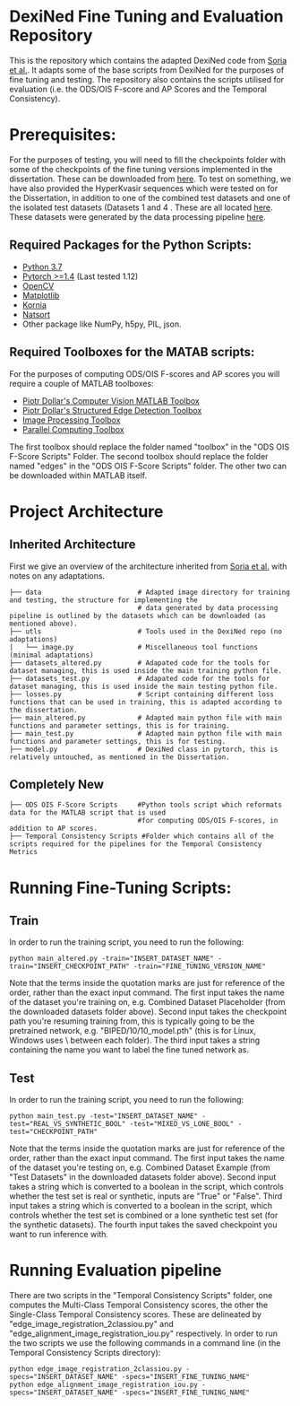 # DexiNed Fine Tuning and Evaluation Repository

This is the repository which contains the adapted DexiNed code from [Soria et al.](https://github.com/xavysp/DexiNed). It adapts some of the base scripts from DexiNed for the purposes of fine tuning and testing. The repository also contains the scripts utilised for evaluation (i.e. the ODS/OIS F-score and AP Scores and the Temporal Consistency).

# Prerequisites:

For the purposes of testing, you will need to fill the checkpoints folder with some of the checkpoints of the fine tuning versions implemented in the dissertation. These can be downloaded from [here](https://drive.google.com/drive/u/2/folders/11jE3KV-cE1BbMNU8t5QQr-rEMr-L9dBt). To test on something, we have also provided the HyperKvasir sequences which were tested on for the Dissertation, in addition to one of the combined test datasets and one of the isolated test datasets (Datasets 1 and 4 . These are all located [here](https://drive.google.com/drive/u/2/folders/1bxryu9bDaOi53Lbky4gLtXXyzJ-iY9HY). These datasets were generated by the data processing pipeline [here](https://github.com/ParhomEsmaeili/Dissertation-Data-Processing).


## Required Packages for the Python Scripts:

* [Python 3.7](https://www.python.org/downloads/release/python-370/g)
* [Pytorch >=1.4](https://pytorch.org/) (Last tested 1.12)
* [OpenCV](https://pypi.org/project/opencv-python/)
* [Matplotlib](https://matplotlib.org/3.1.1/users/installing.html)
* [Kornia](https://kornia.github.io/)
* [Natsort](https://pypi.org/project/natsort/)
* Other package like NumPy, h5py, PIL, json. 

## Required Toolboxes for the MATAB scripts:

For the purposes of computing ODS/OIS F-scores and AP scores you will require a couple of MATLAB toolboxes:

* [Piotr Dollar's Computer Vision MATLAB Toolbox](https://github.com/pdollar/toolbox)
* [Piotr Dollar's Structured Edge Detection Toolbox](https://github.com/pdollar/edges)
* [Image Processing Toolbox](https://uk.mathworks.com/help/images/)
* [Parallel Computing Toolbox](https://uk.mathworks.com/help/parallel-computing/index.html?s_tid=CRUX_lftnav)

The first toolbox should replace the folder named "toolbox" in the "ODS OIS F-Score Scripts" Folder. The second toolbox should replace the folder named "edges" in the "ODS OIS F-Score Scripts" folder. The other two can be downloaded within MATLAB itself.


# Project Architecture

## Inherited Architecture 
First we give an overview of the architecture inherited from [Soria et al.](https://github.com/xavysp/DexiNed#performance) with notes on any adaptations.

```
├── data                        # Adapted image directory for training and testing, the structure for implementing the 
                                # data generated by data processing pipeline is outlined by the datasets which can be downloaded (as mentioned above).
├── utls                        # Tools used in the DexiNed repo (no adaptations)
|   └── image.py                # Miscellaneous tool functions (minimal adaptations)
├── datasets_altered.py         # Adapated code for the tools for dataset managing, this is used inside the main training python file.
├── datasets_test.py            # Adapated code for the tools for dataset managing, this is used inside the main testing python file.
├── losses.py                   # Script containing different loss functions that can be used in training, this is adapted according to the dissertation.
├── main_altered.py             # Adapted main python file with main functions and parameter settings, this is for training.
├── main_test.py                # Adapted main python file with main functions and parameter settings, this is for testing.                               
├── model.py                    # DexiNed class in pytorch, this is relatively untouched, as mentioned in the Dissertation.

```

## Completely New


```
├── ODS OIS F-Score Scripts     #Python tools script which reformats data for the MATLAB script that is used 
                                #for computing ODS/OIS F-scores, in addition to AP scores.
├── Temporal Consistency Scripts #Folder which contains all of the scripts required for the pipelines for the Temporal Consistency Metrics 
```

# Running Fine-Tuning Scripts:

## Train 

In order to run the training script, you need to run the following:


    python main_altered.py -train="INSERT_DATASET_NAME" -train="INSERT_CHECKPOINT_PATH" -train="FINE_TUNING_VERSION_NAME"
    
Note that the terms inside the quotation marks are just for reference of the order, rather than the exact input command. The first input takes the name of the dataset you're training on, e.g. Combined Dataset Placeholder (from the downloaded datasets folder above). Second input takes the checkpoint path you're resuming training from, this is typically going to be the pretrained network, e.g. "BIPED/10/10_model.pth" (this is for Linux, Windows uses \\ between each folder). The third input takes a string containing the name you want to label the fine tuned network as. 

## Test

In order to run the training script, you need to run the following:


    python main_test.py -test="INSERT_DATASET_NAME" -test="REAL_VS_SYNTHETIC_BOOL" -test="MIXED_VS_LONE_BOOL" -test="CHECKPOINT_PATH"
    
Note that the terms inside the quotation marks are just for reference of the order, rather than the exact input command. The first input takes the name of the dataset you're testing on, e.g. Combined Dataset Example (from "Test Datasets" in the downloaded datasets folder above). Second input takes a string which is converted to a boolean in the script, which controls whether the test set is real or synthetic, inputs are "True" or "False". Third input takes a string which is converted to a boolean in the script, which controls whether the test set is combined or a lone synthetic test set (for the synthetic datasets). The fourth input takes the saved checkpoint you want to run inference with.

# Running Evaluation pipeline

There are two scripts in the "Temporal Consistency Scripts" folder, one computes the Multi-Class Temporal Consistency scores, the other the Single-Class Temporal Consistency scores. These are delineated by "edge_image_registration_2classiou.py" and "edge_alignment_image_registration_iou.py" respectively. In order to run the two scripts we use the following commands in a command line (in the Temporal Consistency Scripts directory):

    python edge_image_registration_2classiou.py -specs="INSERT_DATASET_NAME" -specs="INSERT_FINE_TUNING_NAME"
    python edge_alignment_image_registration_iou.py -specs="INSERT_DATASET_NAME" -specs="INSERT_FINE_TUNING_NAME"
    
